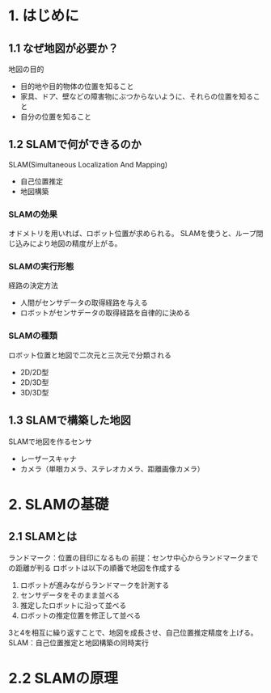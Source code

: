 # 1. はじめに
## 1.1 なぜ地図が必要か？
地図の目的  
- 目的地や目的物体の位置を知ること
- 家具、ドア、壁などの障害物にぶつからないように、それらの位置を知ること
- 自分の位置を知ること
## 1.2 SLAMで何ができるのか
SLAM(Simultaneous Localization And Mapping)
- 自己位置推定
- 地図構築
### SLAMの効果
オドメトリを用いれば、ロボット位置が求められる。
SLAMを使うと、ループ閉じ込みにより地図の精度が上がる。
### SLAMの実行形態
経路の決定方法
- 人間がセンサデータの取得経路を与える
- ロボットがセンサデータの取得経路を自律的に決める
### SLAMの種類
ロボット位置と地図で二次元と三次元で分類される
- 2D/2D型
- 2D/3D型
- 3D/3D型
## 1.3 SLAMで構築した地図
SLAMで地図を作るセンサ
- レーザースキャナ
- カメラ（単眼カメラ、ステレオカメラ、距離画像カメラ）

# 2. SLAMの基礎
## 2.1 SLAMとは
ランドマーク：位置の目印になるもの
前提：センサ中心からランドマークまでの距離が判る
ロボットは以下の順番で地図を作成する
1. ロボットが進みながらランドマークを計測する
2. センサデータをそのまま並べる
3. 推定したロボットに沿って並べる
4. ロボットの推定位置を修正して並べる

3と4を相互に繰り返すことで、地図を成長させ、自己位置推定精度を上げる。
SLAM：自己位置推定と地図構築の同時実行

# 2.2 SLAMの原理
